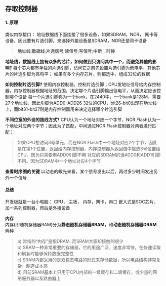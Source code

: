 ## **存取控制器**
#### **1. 原理**

类似内存接口：
地址数据线下面挂接了很多设备，如果SDRAM，NOR， 网卡等设备，因此要有片选引脚，来选择外接设备是SDRAM，NOR还是网卡设备
> **地址线**;**数据线**;**片选信号**;**读信号**;**写信号**;**中断**；**时钟**


**地址线，数据线上接有众多的芯片，如何做到只访问其中一个，而避免其他的影响?**
每个芯片都有单独的片选引脚，访问它之前先设置片选引脚为低电平，其他芯片的片选引脚为高电平；
如果有多个内存芯片，则都选中，组成32位的数据

**如何控制片选引脚?**
使用内存控制器，控制片选引脚；CPU发地址信号给内存控制器，内存控制器根据地址的范围，决定哪个片选引脚输出低电平，从而决定应该控制哪个设备
每一个片选引脚称为一个bank，在2440中，一个bank是128M，需要27个地址线，因此引脚为ADD0-ADD26
32位的CPU，bit26-bit0出现在地址线上，而bit31-bit27则是内存控制器用来决定选择哪个片选引脚

**不同位宽的外设的接线方式?**
CPU认为一个地址对应一个字节，NOR Flash认为一个地址对应两个字节；因此为了匹配，中间通过NOR Flash控制器对两者进行匹配；
> 如果CPU想访问3号单元，而在NOR Flash中一个地址对应2个字节，因此是在第1个位置，返回给内存控制器，内存控制器从返回值中挑选3号位置给CPU，因为只需要用ADD0引脚不用
对应的SDRAM的话ADD0和ADD1引脚不用，因为SDRAM中一个地址对应4个字节

**查看时序图的关键**
以动态的眼光来看，某个信号发出以后，再过多少时间发出另外一个信号

#### **总结**
开发板就是一台小电脑：
CPU， 主板， 内存，网卡，串口
嵌入式是SOC芯片，加一系列控制器，然后是外接设备


**内存**   
内存(即随机存储器RAM)分为**静态随机存储器SRAM**，和**动态随机存储器DRAM**两种
> a) 常指的“内存”是指DRAM, 而SRAM大家却接触的很少    
b) SRAM一种非常重要的存储器，它的用途广泛，速度非常快，在快速读取和刷新时能够保持数据完整性    
c) SRAM内部采用的是双稳态电路的形式来存储数据，所以电路结构非常复杂，制造成本高  
d) 目前SRAM基本上只用于CPU内部的一级缓存和二级缓存，或少量的网络服务器以及路由器上
